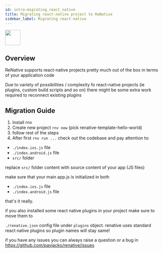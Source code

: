```yaml
---
id: intro-migrating_react_native
title: Migrating react-native project to ReNative
sidebar_label: Migrating react-native
---
```


<img src="https://facebook.github.io/react-native/img/header_logo.svg" width=50 height=50 />

## Overview

ReNative supports react-native projects pretty much out of the box in terms of your application code

Due to variety of possibilities / complexity fo react-native projects (ie plugins, custom build scripts and so on) there might be some extra work required to reconnect existing plugins

## Migration Guide

1. Install rnv
2. Create new project `rnv new` (pick renative-template-hello-world)
3. follow rest of the steps
4. After first `rnv run ...` check out the codebase and pay attention to:

-   `./index.ios.js` file
-   `./index.android.js` file
-   `src/` folder

replace `src/` folder content with source content of your app (JS files)

make sure that your main app.js is initialized in both

-   `./index.ios.js` file
-   `./index.android.js` file

that's it really.

if you also installed some react native plugins in your project make sure to move them to

`./renative.json` config file under `plugins` object. renative uses standard react native plugins so plugin names will stay same!

if you have any issues you can always raise a question or a bug in https://github.com/pavjacko/renative/issues
